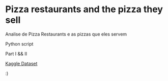 # Pizza restaurants and the pizza they sell

Analise de Pizza Restaurants e as pizzas que eles servem

Python script 

Part I && II

[Kaggle Dataset](https://www.kaggle.com/datafiniti/pizza-restaurants-and-the-pizza-they-sell)

:)
